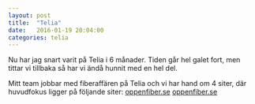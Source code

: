 ```yaml
---
layout: post
title:  "Telia"
date:   2016-01-19 20:04:00
categories: telia
---
```

Nu har jag snart varit på Telia i 6 månader. Tiden går hel galet fort, men tittar vi tillbaka så har vi ändå hunnit med en hel del.

Mitt team jobbar med fiberaffären på Telia och vi har hand om 4 siter, där huvudfokus ligger på följande siter:
[oppenfiber.se](http://www.oppenfiber.se/)
[oppenfiber.se](http://www.teliaoperator.se/)